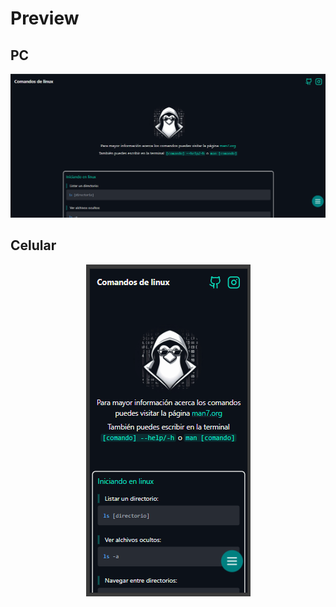 # Preview

## PC
![alt text](preview_img.png)

## Celular
<center>
<img src="./preview_cell.png" alt="preview en celular">
</center>
